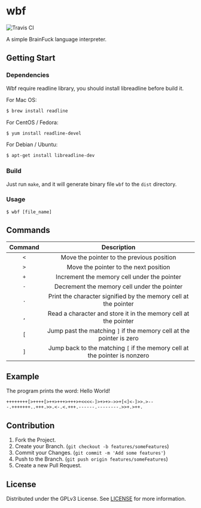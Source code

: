 # wbf

![Travis CI](https://travis-ci.org/ghosind/wbf.svg?branch=master)

A simple BrainFuck language interpreter.

## Getting Start

### Dependencies

Wbf require readline library, you should install libreadline before build it.

For Mac OS: 

```sh
$ brew install readline
```

For CentOS / Fedora:

```sh
$ yum install readline-devel
```

For Debian / Ubuntu:

```sh
$ apt-get install libreadline-dev
```

### Build

Just run `make`, and it will generate binary file `wbf` to the `dist` directory.

### Usage

```
$ wbf [file_name]
```

## Commands

| Command | Description |
| :-----: | :---------: |
|   `<`   |	Move the pointer to the previous position |
|   `>`   | Move the pointer to the next position |
|   `+`   | Increment the memory cell under the pointer |
|   `-`   | Decrement the memory cell under the pointer |
|   `.`   | Print the character signified by the memory cell at the pointer |
|   `,`   | Read a character and store it in the memory cell at the pointer |
|   `[`   | Jump past the matching `]` if the memory cell at the pointer is zero |
|   `]`   | Jump back to the matching `[` if the memory cell at the pointer is nonzero |

## Example

The program prints the word: Hello World!

```bf
++++++++[>++++[>++>+++>+++>+<<<<-]>+>+>->>+[<]<-]>>.>---.+++++++..+++.>>.<-.<.+++.------.--------.>>+.>++.
```

## Contribution

1. Fork the Project.
2. Create your Branch. (`git checkout -b features/someFeatures`)
3. Commit your Changes. (`git commit -m 'Add some features'`)
4. Push to the Branch. (`git push origin features/someFeatures`)
5. Create a new Pull Request.

## License

Distributed under the GPLv3 License. See [LICENSE](./LICENSE) for more information.
